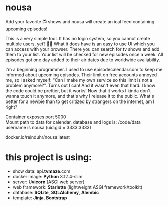# nousa
Add your favorite 📺 shows and nousa will create an ical feed containing upcoming episodes!

This is a very simple tool. It has no login system, so you cannot create multiple users, yet? 🤷‍♂️
What it does have is an easy to use UI which you can access with your browser. There you can search for tv shows and add them to your list. Your list will be checked for new episodes once a week. All episodes got one day added to their air dates due to worldwide availability.

I'm a beginning programmer. I used to use episodecalendar.com to keep me informed about upcoming episodes. Their limit on free accounts annoyed me, so I asked myself: "Can I make my own service so this limit is not a problem anymore?". Turns out I can! And it wasn't even that hard.
I know the code could be prettier, but it works! Now that it works I kinda don't wanna touch it anymore, and that's why I release it to the public. What's better for a newbie than to get critized by strangers on the internet, am I right?

Container exposes port 5000\
Mount path to data for calendar, database and logs is: /code/data\
username is nousa (uid:gid = 3333:3333)

docker.io/reinduhr/nousa:latest

# this project is using: 
 - show data: api.**tvmaze**.com
 - docker image: **Python** 3.12.4-slim 
 - server: **Uvicorn** (ASGI web server)
 - web framework: **Starlette** (lightweight ASGI framework/toolkit)    
 - database: **SQLite**, **SQLAlchemy**, **Alembic**
 - template: **Jinja**, **Bootstrap**
